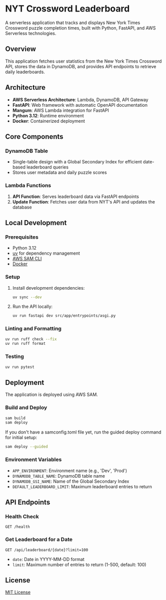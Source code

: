 # NYT Crossword Leaderboard

A serverless application that tracks and displays New York Times Crossword puzzle completion times, built with Python, FastAPI, and AWS Serverless technologies.

## Overview

This application fetches user statistics from the New York Times Crossword API, stores the data in DynamoDB, and provides API endpoints to retrieve daily leaderboards.

## Architecture

- **AWS Serverless Architecture**: Lambda, DynamoDB, API Gateway
- **FastAPI**: Web framework with automatic OpenAPI documentation
- **Mangum**: AWS Lambda integration for FastAPI
- **Python 3.12**: Runtime environment
- **Docker**: Containerized deployment

## Core Components

### DynamoDB Table
- Single-table design with a Global Secondary Index for efficient date-based leaderboard queries
- Stores user metadata and daily puzzle scores

### Lambda Functions
1. **API Function**: Serves leaderboard data via FastAPI endpoints
2. **Update Function**: Fetches user data from NYT's API and updates the database

## Local Development

### Prerequisites
- Python 3.12
- [uv](https://github.com/astral-sh/uv) for dependency management
- [AWS SAM CLI](https://docs.aws.amazon.com/serverless-application-model/latest/developerguide/serverless-sam-cli-install.html)
- [Docker](https://www.docker.com/products/docker-desktop)

### Setup
1. Install development dependencies:
   ```bash
   uv sync --dev
   ```

1. Run the API locally:
   ```bash
   uv run fastapi dev src/app/entrypoints/asgi.py
   ```

### Linting and Formatting
```bash
uv run ruff check --fix
uv run ruff format
```

### Testing
```bash
uv run pytest
```

## Deployment

The application is deployed using AWS SAM.

### Build and Deploy
```bash
sam build
sam deploy
```

If you don't have a samconfig.toml file yet, run the guided deploy command for initial setup:
```bash
sam deploy --guided
```

### Environment Variables
- `APP_ENVIRONMENT`: Environment name (e.g., 'Dev', 'Prod')
- `DYNAMODB_TABLE_NAME`: DynamoDB table name
- `DYNAMODB_GSI_NAME`: Name of the Global Secondary Index
- `DEFAULT_LEADERBOARD_LIMIT`: Maximum leaderboard entries to return

## API Endpoints

### Health Check
```
GET /health
```

### Get Leaderboard for a Date
```
GET /api/leaderboard/{date}?limit=100
```
- `date`: Date in YYYY-MM-DD format
- `limit`: Maximum number of entries to return (1-500, default: 100)

## License

[MIT License](LICENSE.txt)
